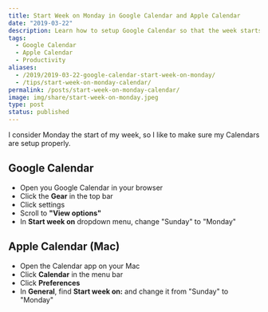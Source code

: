 ```yaml
---
title: Start Week on Monday in Google Calendar and Apple Calendar
date: "2019-03-22"
description: Learn how to setup Google Calendar so that the week starts on Monday
tags:
  - Google Calendar
  - Apple Calendar
  - Productivity
aliases:
  - /2019/2019-03-22-google-calendar-start-week-on-monday/
  - /tips/start-week-on-monday-calendar/
permalink: /posts/start-week-on-monday-calendar/
image: img/share/start-week-on-monday.jpeg
type: post
status: published
---
```




I consider Monday the start of my week, so I like to make sure my Calendars are setup properly.

## Google Calendar

- Open you Google Calendar in your browser
- Click the **Gear** in the top bar
- Click settings
- Scroll to **"View options"**
- In **Start week on** dropdown menu, change "Sunday" to "Monday"

## Apple Calendar (Mac)

- Open the Calendar app on your Mac
- Click **Calendar** in the menu bar
- Click **Preferences**
- In **General**, find **Start week on:** and change it from "Sunday" to "Monday"
